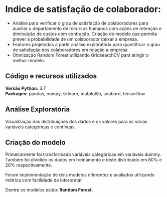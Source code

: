 
# Indice de satisfação de colaborador:
* Análise para verificar o grau de satisfação de colaboradores para auxiliar o departamento de recursos humanos com ações de retenção e diminuição de custos com contração. Criação de modelo que permita prever a probabilidade de um colaborador deixar a empresa.
* Features projetadas a partir análise exploratória para quantificar o grau de satisfação dos colaboradores em relação a empresa 
* Otimização Random Forest utilizando GridsearchCV para atingir o melhor modelo. 


## Código e recursos utilizados 
**Versão Python:** 3.7  
**Packages:** pandas, numpy, sklearn, matplotlib, seaborn, tensorflow  



## Análise Exploratória
Visualização das distribuições dos dados e os valores para as várias variáveis categóricas e contínuas. 

## Criação do modelo 
Primeiramente foi transformado variáveis categóricas em variáveis dummy. Também foi dividido os dados em treinamento e teste distribuido em 80% e 20% respectivamente.

Foram implementação de dois modelos diferentes e avaliados utilizando métrica com facilidade de interpretar 

Dentre os modelos estão:
**Random Forest**. 
 
